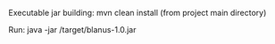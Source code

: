 Executable jar building:
 mvn clean install (from project main directory)

Run:
 java -jar /target/blanus-1.0.jar
